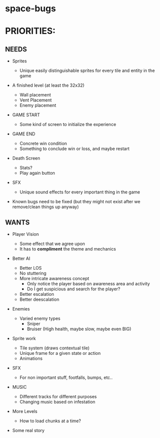 # space-bugs

# PRIORITIES:

## NEEDS

* Sprites
	* Unique easily distinguishable sprites for every tile and entity in the game

* A finished level (at least the 32x32)
	* Wall placement
	* Vent Placement
	* Enemy placement

* GAME START
	* Some kind of screen to initialize the experience

* GAME END
	* Concrete win condition
	* Something to conclude win or loss, and maybe restart

* Death Screen
	* Stats?
	* Play again button

* SFX
	* Unique sound effects for every important thing in the game

* Known bugs need to be fixed (but they might not exist after we remove/clean things up anyway)

## WANTS

* Player Vision
	* Some effect that we agree upon
	* It has to **compliment** the theme and mechanics

* Better AI
	* Better LOS
	* No stuttering
	* More intricate awareness concept
		* Only notice the player based on awareness area and activity
		* Do I get suspicious and search for the player?
	* Better escalation
	* Better deescalation

* Enemies
	* Varied enemy types
		* Sniper
		* Bruiser (High health, maybe slow, maybe even BIG)

* Sprite work
	* Tile system (draws contextual tile)
	* Unique frame for a given state or action
	* Animations

* SFX
	* For non important stuff, footfalls, bumps, etc..

* MUSIC
	* Different tracks for different purposes
	* Changing music based on infestation

* More Levels
	* How to load chunks at a time?

* Some real story
